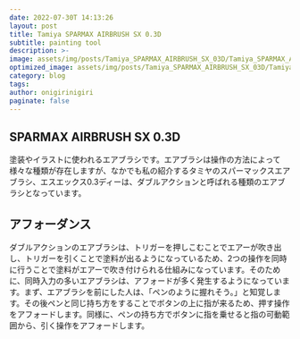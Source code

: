 ```yaml
---
date: 2022-07-30T 14:13:26
layout: post
title: Tamiya SPARMAX AIRBRUSH SX 0.3D
subtitle: painting tool
description: >-
image: assets/img/posts/Tamiya_SPARMAX_AIRBRUSH_SX_03D/Tamiya_SPARMAX_AIRBRUSH_SX_03D.jpg
optimized_image: assets/img/posts/Tamiya_SPARMAX_AIRBRUSH_SX_03D/Tamiya_SPARMAX_AIRBRUSH_SX_03D_resized_thumbnail.jpg
category: blog
tags: 
author: onigirinigiri
paginate: false
---
```


## SPARMAX AIRBRUSH SX 0.3D

塗装やイラストに使われるエアブラシです。エアブラシは操作の方法によって様々な種類が存在しますが、なかでも私の紹介するタミヤのスパーマックスエアブラシ、エスエックス0.3ディーは、ダブルアクションと呼ばれる種類のエアブラシとなっています。

## アフォーダンス

ダブルアクションのエアブラシは、トリガーを押しこむことでエアーが吹き出し、トリガーを引くことで塗料が出るようになっているため、2つの操作を同時に行うことで塗料がエアーで吹き付けられる仕組みになっています。そのために、同時入力の多いエアブラシは、アフォードが多く発生するようになっています。まず、エアブラシを前にした人は、「ペンのように握れそう。」と知覚します。その後ペンと同じ持ち方をすることでボタンの上に指が来るため、押す操作をアフォードします。同様に、ペンの持ち方でボタンに指を乗せると指の可動範囲から、引く操作をアフォードします。